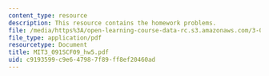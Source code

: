 ```yaml
---
content_type: resource
description: This resource contains the homework problems.
file: /media/https%3A/open-learning-course-data-rc.s3.amazonaws.com/3-091sc-introduction-to-solid-state-chemistry-fall-2010/c9193599c9e647987f89ff8ef20460ad_MIT3_091SCF09_hw5.pdf
file_type: application/pdf
resourcetype: Document
title: MIT3_091SCF09_hw5.pdf
uid: c9193599-c9e6-4798-7f89-ff8ef20460ad
---
```

